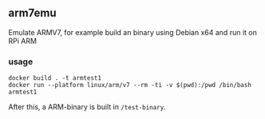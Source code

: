 ## arm7emu
Emulate ARMV7, for example build an binary using Debian x64 and run it on RPi ARM

### usage

```
docker build . -t armtest1
docker run --platform linux/arm/v7 --rm -ti -v $(pwd):/pwd /bin/bash armtest1
```

After this, a ARM-binary is built in `/test-binary`.
